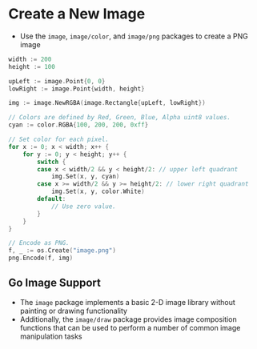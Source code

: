 # Create a New Image

* Use the `image`, `image/color`, and `image/png` packages to create a PNG image

```go
width := 200
height := 100

upLeft := image.Point{0, 0}
lowRight := image.Point{width, height}

img := image.NewRGBA(image.Rectangle{upLeft, lowRight})

// Colors are defined by Red, Green, Blue, Alpha uint8 values.
cyan := color.RGBA{100, 200, 200, 0xff}

// Set color for each pixel.
for x := 0; x < width; x++ {
    for y := 0; y < height; y++ {
        switch {
        case x < width/2 && y < height/2: // upper left quadrant
            img.Set(x, y, cyan)
        case x >= width/2 && y >= height/2: // lower right quadrant
            img.Set(x, y, color.White)
        default:
            // Use zero value.
        }
    }
}

// Encode as PNG.
f, _ := os.Create("image.png")
png.Encode(f, img)
```

## Go Image Support

* The `image` package implements a basic 2-D image library without painting or drawing functionality
* Additionally, the `image/draw` package provides image composition functions that can be used to perform a number of common image manipulation tasks
